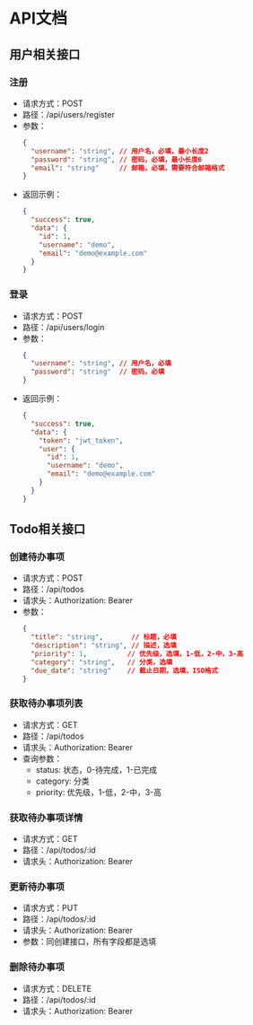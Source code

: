 # API文档

## 用户相关接口

### 注册
- 请求方式：POST
- 路径：/api/users/register
- 参数：
  ```json
  {
    "username": "string", // 用户名，必填，最小长度2
    "password": "string", // 密码，必填，最小长度6
    "email": "string"     // 邮箱，必填，需要符合邮箱格式
  }
  ```
- 返回示例：
  ```json
  {
    "success": true,
    "data": {
      "id": 1,
      "username": "demo",
      "email": "demo@example.com"
    }
  }
  ```

### 登录
- 请求方式：POST
- 路径：/api/users/login
- 参数：
  ```json
  {
    "username": "string", // 用户名，必填
    "password": "string"  // 密码，必填
  }
  ```
- 返回示例：
  ```json
  {
    "success": true,
    "data": {
      "token": "jwt_token",
      "user": {
        "id": 1,
        "username": "demo",
        "email": "demo@example.com"
      }
    }
  }
  ```

## Todo相关接口

### 创建待办事项
- 请求方式：POST
- 路径：/api/todos
- 请求头：Authorization: Bearer <token>
- 参数：
  ```json
  {
    "title": "string",       // 标题，必填
    "description": "string", // 描述，选填
    "priority": 1,          // 优先级，选填，1-低，2-中，3-高
    "category": "string",   // 分类，选填
    "due_date": "string"    // 截止日期，选填，ISO格式
  }
  ```

### 获取待办事项列表
- 请求方式：GET
- 路径：/api/todos
- 请求头：Authorization: Bearer <token>
- 查询参数：
  - status: 状态，0-待完成，1-已完成
  - category: 分类
  - priority: 优先级，1-低，2-中，3-高

### 获取待办事项详情
- 请求方式：GET
- 路径：/api/todos/:id
- 请求头：Authorization: Bearer <token>

### 更新待办事项
- 请求方式：PUT
- 路径：/api/todos/:id
- 请求头：Authorization: Bearer <token>
- 参数：同创建接口，所有字段都是选填

### 删除待办事项
- 请求方式：DELETE
- 路径：/api/todos/:id
- 请求头：Authorization: Bearer <token> 